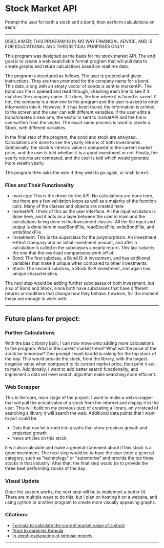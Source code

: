 # Stock Market API

Prompt the user for both a stock and a bond, then perform calculations on each.

---

DISCLAIMER: THIS PROGRAM IS IN NO WAY FINANCIAL ADVICE, AND IS FOR EDUCATIONAL AND THEORETICAL PURPOSES ONLY!

This program was designed as the basis for my stock market API. The end goal is to create a web searchable format program that will pull data to create graphs and return calculations based on realtime data. 

The program is structured as follows. The user is greeted and given instructions. They are then prompted for the company name for a bond. This data, along with an empty vector of bonds is sent to marketAPI. The bond csv file is opened and read through, checking each line to see if it matches the company name. If it does, the line where it is found is saved. If not, the company is a new one to the program and the user is asked to enter information into it. However, if it has been found, the information is printed to the screen and the user can edit different variables. If the user edits a bond/creates a new one, the vector is sent to marketAPI and the file is overwritten from the vector. The exact same process is used to create a Stock, with different variables.

In the final step of the program, the bond and stock are analyzed. Calculations are done to see the yearly returns of both investments. Additionally, the stock's intrinsic value is compared to the current market price, and the user is told whether it is a good investment or not. Finally, the yearly returns are compared, and the user is told which would generate more wealth yearly.

The program then asks the user if they wish to go again, or wish to exit.

### Files and Their Functionality

- main.cpp: This is the driver for the API. No calculations are done here, but there are a few validation loops as well as a majority of the function calls. Many of the classes and objects are created here
- marketAPI: I think of this as the user interface. All the input validation is done here, and it acts as a layer between the user in main and the calculations being done in the Investment classes. All the file input and output is done here in readBondFile, readStockFile, writeBondFile, and writeStockFile.
- Investment: This is the superclass for the polymorphism. An investment HAS-A Company and an Initial investment amount, and after a calculation is called in the subclasses a yearly return. This last value is the one that the overload comparisons work off of.
- Bond: The first subclass, a Bond IS-A investment, and has additional variables that make it unique when compared to other investments. 
- Stock: The second subclass, a Stock IS-A investment, and again has unique characteristics.

The next step would be adding further subclasses of both Investment, but also of Bond and Stock, since both have subclasses that have different returns or modifiers that change how they behave. however, for the moment these are enough to work with.

---

## Future plans for project:

### Further Calculations

With the basic library built, I can now move onto adding more calculations to the program. What is the current market trend? What will the price of the stock be tomorrow? One prompt I want to add is asking for the top stock of the day. This would provide the stock, from the library, with the largest negative value when compared to its current market price, then print it out to main. Additionally, I want to add better search functionality, and implement a data set level search algorithm make searching more efficient.

### Web Scrapper

This is the core, main stage of the project. I want to make a web scrapper that will pull the actual value of a stock from the internet and display it to the user. This will build on my previous step of creating a library, only instead of searching a library it will search the web. Additional data points that I want to pull could be:

* Data that can be turned into graphs that show previous growth and projected growth
* News articles on this stock

It will also calculate and make a general statement about if this stock is a good investment. The next step would be to have the user enter a general category, such as "technology" or "automotive" and provide the top three stocks in that industry. After that, the final step would be to provide the three best performing stocks of the day.

### Visual Update

Once the system works, the next step will be to implement a better UI. There are multiple ways to do this, but I plan on hosting it on a website, and using python or another program to create more visually appealing graphs.



### Citations:
- [Formula to calculate the current market value of a stock](https://en.wikipedia.org/wiki/Benjamin_Graham_formula)
- [Price to earnings formula](https://smallbusiness.chron.com/calculate-companys-stock-price-21802.html)
- [In-depth explanation of intrinsic models](https://valueinvesting.io/MSFT/valuation/intrinsic-value)

---
